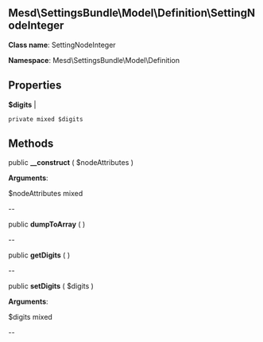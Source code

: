 Mesd\SettingsBundle\Model\Definition\SettingNodeInteger
---------------

    

    


**Class name**: SettingNodeInteger

**Namespace**: Mesd\SettingsBundle\Model\Definition









Properties
----------


**$digits**  |  



    private mixed $digits






Methods
-------


public **__construct** ( $nodeAttributes )


    








**Arguments**:

$nodeAttributes mixed 


--


public **dumpToArray** (  )


    









--


public **getDigits** (  )


    









--


public **setDigits** ( $digits )


    








**Arguments**:

$digits mixed 


--


